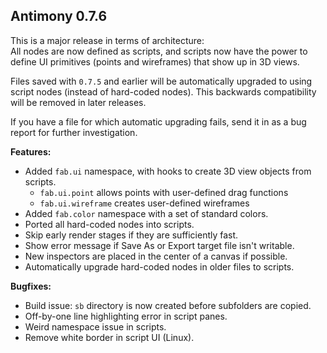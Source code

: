 Antimony 0.7.6
--------------

This is a major release in terms of architecture:  
All nodes are now defined as scripts, and scripts now have the power to
define UI primitives (points and wireframes) that show up in 3D views.

Files saved with `0.7.5` and earlier will be automatically upgraded to
using script nodes (instead of hard-coded nodes).  This backwards
compatibility will be removed in later releases.

If you have a file for which automatic upgrading fails, send it in as
a bug report for further investigation.

**Features:**
- Added `fab.ui` namespace, with hooks to create 3D view objects from scripts.
  - `fab.ui.point` allows points with user-defined drag functions
  - `fab.ui.wireframe` creates user-defined wireframes
- Added `fab.color` namespace with a set of standard colors.
- Ported all hard-coded nodes into scripts.
- Skip early render stages if they are sufficiently fast.
- Show error message if Save As or Export target file isn't writable.
- New inspectors are placed in the center of a canvas if possible.
- Automatically upgrade hard-coded nodes in older files to scripts.

**Bugfixes:**
- Build issue: `sb` directory is now created before subfolders are copied.
- Off-by-one line highlighting error in script panes.
- Weird namespace issue in scripts.
- Remove white border in script UI (Linux).
